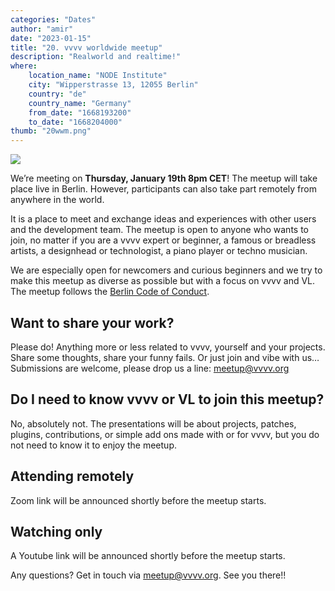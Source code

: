 ```yaml
---
categories: "Dates"
author: "amir"
date: "2023-01-15"
title: "20. vvvv worldwide meetup"
description: "Realworld and realtime!"
where: 
    location_name: "NODE Institute"
    city: "Wipperstrasse 13, 12055 Berlin"
    country: "de"
    country_name: "Germany"
    from_date: "1668193200"
    to_date: "1668204000"
thumb: "20wwm.png"
---
```


![](20wwm.png) 

We’re meeting on **Thursday, January 19th 8pm CET**! The meetup will take place live in Berlin. However, participants can also take part remotely from anywhere in the world.

It is a place to meet and exchange ideas and experiences with other users and the development team.  The meetup is open to anyone who wants to join, no matter if you are a vvvv expert or beginner, a famous or breadless artists, a designhead or technologist, a piano player or techno musician.

We are especially open for newcomers and curious beginners and we try to make this meetup as diverse as possible but with a focus on vvvv and VL.  The meetup follows the [Berlin Code of Conduct](https://berlincodeofconduct.org). 


##  Want to share your work?
Please do! Anything more or less related to vvvv, yourself and your projects. Share some thoughts, share your funny fails. Or just join and vibe with us… Submissions are welcome, please drop us a line: meetup@vvvv.org

## Do I need to know vvvv or VL to join this meetup?

No, absolutely not. The presentations will be about projects, patches, plugins, contributions, or simple add ons made with or for vvvv, but you do not need to know it to enjoy the meetup.

## Attending remotely

Zoom link will be announced shortly before the meetup starts.

## Watching only

A Youtube link will be announced shortly before the meetup starts.

Any questions? Get in touch via meetup@vvvv.org. See you there!!
